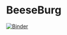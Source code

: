 # BeeseBurg
[![Binder](https://mybinder.org/badge_logo.svg)](https://mybinder.org/v2/git/https%3A%2F%2Fgithub.com%2FAyuhsAOpsj2%2FBeeseBurg.git/HEAD)
